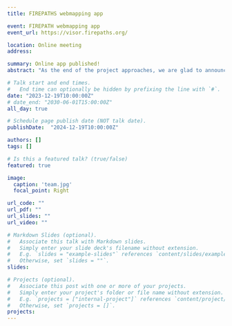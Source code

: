 ```yaml
---
title: FIREPATHS webmapping app

event: FIREPATH webmapping app
event_url: https://visor.firepaths.org/

location: Online meeting
address:

summary: Online app published!
abstract: "As the end of the project approaches, we are glad to announce the publication of our results viewer application."

# Talk start and end times.
#   End time can optionally be hidden by prefixing the line with `#`.
date: "2023-12-19T10:00:00Z"
# date_end: "2030-06-01T15:00:00Z"
all_day: true

# Schedule page publish date (NOT talk date).
publishDate:  "2024-12-19T10:00:00Z"

authors: []
tags: []

# Is this a featured talk? (true/false)
featured: true

image: 
  caption: 'team.jpg'
  focal_point: Right

url_code: ""
url_pdf: ""
url_slides: ""
url_video: ""

# Markdown Slides (optional).
#   Associate this talk with Markdown slides.
#   Simply enter your slide deck's filename without extension.
#   E.g. `slides = "example-slides"` references `content/slides/example-slides.md`.
#   Otherwise, set `slides = ""`.
slides:

# Projects (optional).
#   Associate this post with one or more of your projects.
#   Simply enter your project's folder or file name without extension.
#   E.g. `projects = ["internal-project"]` references `content/project/deep-learning/index.md`.
#   Otherwise, set `projects = []`.
projects:
---
```


